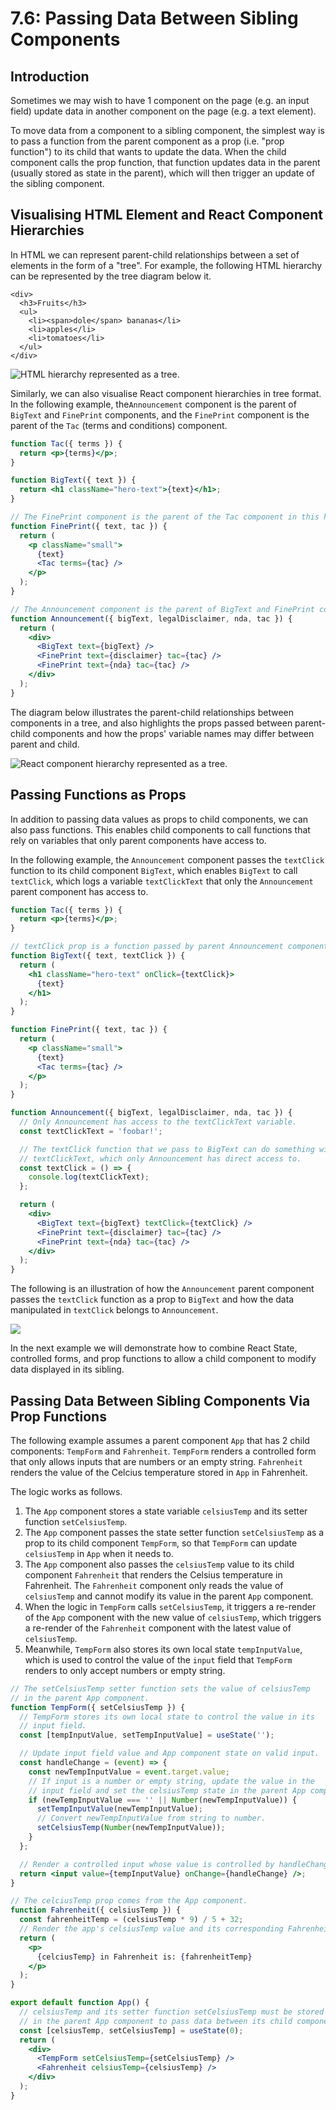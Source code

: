 # 7.6: Passing Data Between Sibling Components

## Introduction

Sometimes we may wish to have 1 component on the page (e.g. an input field) update data in another component on the page (e.g. a text element).

To move data from a component to a sibling component, the simplest way is to pass a function from the parent component as a prop (i.e. "prop function") to its child that wants to update the data. When the child component calls the prop function, that function updates data in the parent (usually stored as state in the parent), which will then trigger an update of the sibling component.

## Visualising HTML Element and React Component Hierarchies

In HTML we can represent parent-child relationships between a set of elements in the form of a "tree". For example, the following HTML hierarchy can be represented by the tree diagram below it.

```markup
<div>
  <h3>Fruits</h3>
  <ul>
    <li><span>dole</span> bananas</li>
    <li>apples</li>
    <li>tomatoes</li>
  </ul>
</div>
```

![HTML hierarchy represented as a tree.](../.gitbook/assets/prop-hierarchy.jpg)

Similarly, we can also visualise React component hierarchies in tree format. In the following example, the`Announcement` component is the parent of `BigText` and `FinePrint` components, and the `FinePrint` component is the parent of the `Tac` (terms and conditions) component.

```jsx
function Tac({ terms }) {
  return <p>{terms}</p>;
}

function BigText({ text }) {
  return <h1 className="hero-text">{text}</h1>;
}

// The FinePrint component is the parent of the Tac component in this hierarchy.
function FinePrint({ text, tac }) {
  return (
    <p className="small">
      {text}
      <Tac terms={tac} />
    </p>
  );
}

// The Announcement component is the parent of BigText and FinePrint components.
function Announcement({ bigText, legalDisclaimer, nda, tac }) {
  return (
    <div>
      <BigText text={bigText} />
      <FinePrint text={disclaimer} tac={tac} />
      <FinePrint text={nda} tac={tac} />
    </div>
  );
}
```

The diagram below illustrates the parent-child relationships between components in a tree, and also highlights the props passed between parent-child components and how the props' variable names may differ between parent and child.

![React component hierarchy represented as a tree.](<../.gitbook/assets/prop-hierarchy 2.jpg>)

## Passing Functions as Props

In addition to passing data values as props to child components, we can also pass functions. This enables child components to call functions that rely on variables that only parent components have access to.

In the following example, the `Announcement` component passes the `textClick` function to its child component `BigText`, which enables `BigText` to call `textClick`, which logs a variable `textClickText` that only the `Announcement` parent component has access to.

```jsx
function Tac({ terms }) {
  return <p>{terms}</p>;
}

// textClick prop is a function passed by parent Announcement component.
function BigText({ text, textClick }) {
  return (
    <h1 className="hero-text" onClick={textClick}>
      {text}
    </h1>
  );
}

function FinePrint({ text, tac }) {
  return (
    <p className="small">
      {text}
      <Tac terms={tac} />
    </p>
  );
}

function Announcement({ bigText, legalDisclaimer, nda, tac }) {
  // Only Announcement has access to the textClickText variable.
  const textClickText = 'foobar!';

  // The textClick function that we pass to BigText can do something with
  // textClickText, which only Announcement has direct access to.
  const textClick = () => {
    console.log(textClickText);
  };

  return (
    <div>
      <BigText text={bigText} textClick={textClick} />
      <FinePrint text={disclaimer} tac={tac} />
      <FinePrint text={nda} tac={tac} />
    </div>
  );
}
```

The following is an illustration of how the `Announcement` parent component passes the `textClick` function as a prop to `BigText` and how the data manipulated in `textClick` belongs to `Announcement`.

![](../.gitbook/assets/lifting-functions.jpg)

In the next example we will demonstrate how to combine React State, controlled forms, and prop functions to allow a child component to modify data displayed in its sibling.

## Passing Data Between Sibling Components Via Prop Functions

The following example assumes a parent component `App` that has 2 child components: `TempForm` and `Fahrenheit`. `TempForm` renders a controlled form that only allows inputs that are numbers or an empty string. `Fahrenheit` renders the value of the Celcius temperature stored in `App` in Fahrenheit.

The logic works as follows.

1. The `App` component stores a state variable `celsiusTemp` and its setter function `setCelsiusTemp`.
2. The `App` component passes the state setter function `setCelsiusTemp` as a prop to its child component `TempForm`, so that `TempForm` can update `celsiusTemp` in `App` when it needs to.
3. The `App` component also passes the `celsiusTemp` value to its child component `Fahrenheit` that renders the Celsius temperature in Fahrenheit. The `Fahrenheit` component only reads the value of `celsiusTemp` and cannot modify its value in the parent `App` component.
4. When the logic in `TempForm` calls `setCelsiusTemp`, it triggers a re-render of the `App` component with the new value of `celsiusTemp`, which triggers a re-render of the `Fahrenheit` component with the latest value of `celsiusTemp`.
5. Meanwhile, `TempForm` also stores its own local state `tempInputValue`, which is used to control the value of the `input` field that `TempForm` renders to only accept numbers or empty string.

```jsx
// The setCelsiusTemp setter function sets the value of celsiusTemp
// in the parent App component.
function TempForm({ setCelsiusTemp }) {
  // TempForm stores its own local state to control the value in its
  // input field.
  const [tempInputValue, setTempInputValue] = useState('');

  // Update input field value and App component state on valid input.
  const handleChange = (event) => {
    const newTempInputValue = event.target.value;
    // If input is a number or empty string, update the value in the
    // input field and set the celsiusTemp state in the parent App component.
    if (newTempInputValue === '' || Number(newTempInputValue)) {
      setTempInputValue(newTempInputValue);
      // Convert newTempInputValue from string to number.
      setCelsiusTemp(Number(newTempInputValue));
    }
  };

  // Render a controlled input whose value is controlled by handleChange.
  return <input value={tempInputValue} onChange={handleChange} />;
}

// The celciusTemp prop comes from the App component.
function Fahrenheit({ celsiusTemp }) {
  const fahrenheitTemp = (celsiusTemp * 9) / 5 + 32;
  // Render the app's celsiusTemp value and its corresponding Fahrenheit value.
  return (
    <p>
      {celciusTemp} in Fahrenheit is: {fahrenheitTemp}
    </p>
  );
}

export default function App() {
  // celsiusTemp and its setter function setCelsiusTemp must be stored
  // in the parent App component to pass data between its child components.
  const [celsiusTemp, setCelsiusTemp] = useState(0);
  return (
    <div>
      <TempForm setCelsiusTemp={setCelsiusTemp} />
      <Fahrenheit celsiusTemp={celsiusTemp} />
    </div>
  );
}
```
